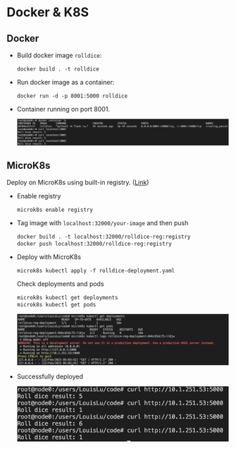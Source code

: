 # Docker & K8S

## Docker

- Build docker image `rolldice`:

    ```shell
    docker build . -t rolldice
    ```

- Run docker image as a container:

    ```shell
    docker run -d -p 8001:5000 rolldice
    ```

- Container running on port 8001.

    ![fig1](img/container.png)

## MicroK8s

Deploy on MicroK8s using built-in registry. ([Link](https://microk8s.io/docs/registry-built-in))

- Enable registry

    ````shell
    microk8s enable registry
    ````

- Tag image with `localhost:32000/your-image` and then push

    ```shell
    docker build . -t localhost:32000/rolldice-reg:registry
    docker push localhost:32000/rolldice-reg:registry
    ```

- Deploy with MicroK8s

    ```shell
    microk8s kubectl apply -f rolldice-deployment.yaml
    ```

    Check deployments and pods

    ```shell
    microk8s kubectl get deployments
    microk8s kubectl get pods
    ```

    ![fig2](img/deploy.png)

- Successfully deployed

    ![curl](img/curl.png)
